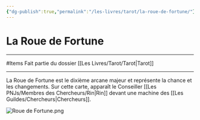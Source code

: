 ```yaml
---
{"dg-publish":true,"permalink":"/les-livres/tarot/la-roue-de-fortune/"}
---
```


# La Roue de Fortune
---
#Items 
Fait partie du dossier [[Les Livres/Tarot/Tarot\|Tarot]]

-------
La Roue de Fortune est le dixième arcane majeur et représente la chance et les changements.
Sur cette carte, apparaît le Conseiller [[Les PNJs/Membres des Chercheurs/Rin\|Rin]] devant une machine des [[Les Guildes/Chercheurs\|Chercheurs]].

![Roue de Fortune.png](/img/user/_Images/Roue%20de%20Fortune.png)